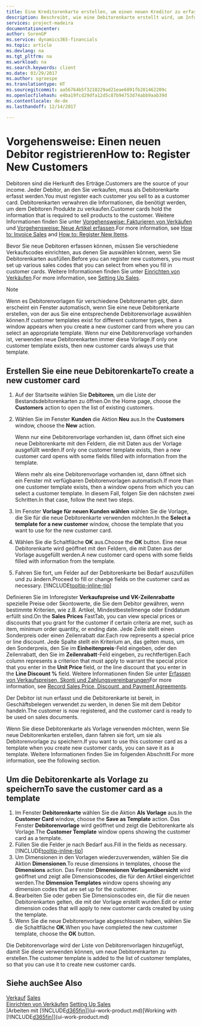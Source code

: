 ```yaml
---
title: Eine Kreditorenkarte erstellen, um einen neuen Kreditor zu erfassen | Microsoft Docs
description: Beschreibt, wie eine Debitorenkarte erstellt wird, um Informationen zu jedem neuen Debitor oder Clients zu erfassen, an die Sie verkaufen.
services: project-madeira
documentationcenter: 
author: SorenGP
ms.service: dynamics365-financials
ms.topic: article
ms.devlang: na
ms.tgt_pltfrm: na
ms.workload: na
ms.search.keywords: client
ms.date: 03/29/2017
ms.author: sgroespe
ms.translationtype: HT
ms.sourcegitcommit: aa56764b5f3210229ad21eae6891fb201462209c
ms.openlocfilehash: e4ba19fcd29dfa12d5c87b94753d74abb9aab39d
ms.contentlocale: de-de
ms.lasthandoff: 12/14/2017

---
```

# <a name="how-to-register-new-customers"></a><span data-ttu-id="c648e-103">Vorgehensweise: Einen neuen Debitor registrieren</span><span class="sxs-lookup"><span data-stu-id="c648e-103">How to: Register New Customers</span></span>
<span data-ttu-id="c648e-104">Debitoren sind die Herkunft des Erträge.</span><span class="sxs-lookup"><span data-stu-id="c648e-104">Customers are the source of your income.</span></span> <span data-ttu-id="c648e-105">Jeder Debitor, an den Sie verkaufen, muss als Debitorenkarte erfasst werden.</span><span class="sxs-lookup"><span data-stu-id="c648e-105">You must register each customer you sell to as a customer card.</span></span> <span data-ttu-id="c648e-106">Debitorenkarten verwahren die Informationen, die benötigt werden, um dem Debitoren Produkte zu verkaufen.</span><span class="sxs-lookup"><span data-stu-id="c648e-106">Customer cards hold the information that is required to sell products to the customer.</span></span> <span data-ttu-id="c648e-107">Weitere Informationen finden Sie unter [Vorgehensweise: Fakturieren von Verkäufen](sales-how-invoice-sales.md) und [Vorgehensweise: Neue Artikel erfassen](inventory-how-register-new-items.md).</span><span class="sxs-lookup"><span data-stu-id="c648e-107">For more information, see [How to: Invoice Sales](sales-how-invoice-sales.md) and [How to: Register New Items](inventory-how-register-new-items.md).</span></span>  

<span data-ttu-id="c648e-108">Bevor Sie neue Debitoren erfassen können, müssen Sie verschiedene Verkaufscodes einrichten, aus denen Sie auswählen können, wenn Sie Debitorenkarten ausfüllen.</span><span class="sxs-lookup"><span data-stu-id="c648e-108">Before you can register new customers, you must set up various sales codes that you can select from when you fill in customer cards.</span></span> <span data-ttu-id="c648e-109">Weitere Informationen finden Sie unter [Einrichten von Verkäufen](sales-setup-sales.md).</span><span class="sxs-lookup"><span data-stu-id="c648e-109">For more information, see [Setting Up Sales](sales-setup-sales.md).</span></span>

> [!NOTE]  
>   <span data-ttu-id="c648e-110">Wenn es Debitorenvorlagen für verschiedene Debitorenarten gibt, dann erscheint ein Fenster automatisch, wenn Sie eine neue Debitorenkarte erstellen, von der aus Sie eine entsprechende Debitorenvorlage auswählen können.</span><span class="sxs-lookup"><span data-stu-id="c648e-110">If customer templates exist for different customer types, then a window appears when you create a new customer card from where you can select an appropriate template.</span></span> <span data-ttu-id="c648e-111">Wenn nur eine Debitorenvorlage vorhanden ist, verwenden neue Debitorenkarten immer diese Vorlage.</span><span class="sxs-lookup"><span data-stu-id="c648e-111">If only one customer template exists, then new customer cards always use that template.</span></span>

## <a name="to-create-a-new-customer-card"></a><span data-ttu-id="c648e-112">Erstellen Sie eine neue Debitorenkarte</span><span class="sxs-lookup"><span data-stu-id="c648e-112">To create a new customer card</span></span>
1. <span data-ttu-id="c648e-113">Auf der Startseite wählen Sie **Debitoren**, um die Liste der Bestandsdebitorenkarten zu öffnen.</span><span class="sxs-lookup"><span data-stu-id="c648e-113">On the Home page, choose the **Customers** action to open the list of existing customers.</span></span>  
2. <span data-ttu-id="c648e-114">Wählen Sie im Fenster **Kunden** die Aktion **Neu** aus.</span><span class="sxs-lookup"><span data-stu-id="c648e-114">In the **Customers** window, choose the **New** action.</span></span>

    <span data-ttu-id="c648e-115">Wenn nur eine Debitorenvorlage vorhanden ist, dann öffnet sich eine neue Debitorenkarte mit den Feldern, die mit Daten aus der Vorlage ausgefüllt werden.</span><span class="sxs-lookup"><span data-stu-id="c648e-115">If only one customer template exists, then a new customer card opens with some fields filled with information from the template.</span></span>

    <span data-ttu-id="c648e-116">Wenn mehr als eine Debitorenvorlage vorhanden ist, dann öffnet sich ein Fenster mit verfügbaren Debitorenvorlagen automatisch.</span><span class="sxs-lookup"><span data-stu-id="c648e-116">If more than one customer template exists, then a window opens from which you can select a customer template.</span></span> <span data-ttu-id="c648e-117">In diesem Fall, folgen Sie den nächsten zwei Schritten.</span><span class="sxs-lookup"><span data-stu-id="c648e-117">In that case, follow the next two steps.</span></span>
3. <span data-ttu-id="c648e-118">Im Fenster **Vorlage für neuen Kunden wählen** wählen Sie die Vorlage, die Sie für die neue Debitorenkarte verwenden möchten.</span><span class="sxs-lookup"><span data-stu-id="c648e-118">In the **Select a template for a new customer** window, choose the template that you want to use for the new customer card.</span></span>
4. <span data-ttu-id="c648e-119">Wählen Sie die Schaltfläche **OK** aus.</span><span class="sxs-lookup"><span data-stu-id="c648e-119">Choose the **OK** button.</span></span> <span data-ttu-id="c648e-120">Eine neue Debitorenkarte wird geöffnet mit den Feldern, die mit Daten aus der Vorlage ausgefüllt werden.</span><span class="sxs-lookup"><span data-stu-id="c648e-120">A new customer card opens with some fields filled with information from the template.</span></span>  
5. <span data-ttu-id="c648e-121">Fahren Sie fort, um Felder auf der Debitorenkarte bei Bedarf auszufüllen und zu ändern.</span><span class="sxs-lookup"><span data-stu-id="c648e-121">Proceed to fill or change fields on the customer card as necessary.</span></span> [!INCLUDE[tooltip-inline-tip](includes/tooltip-inline-tip_md.md)]

<span data-ttu-id="c648e-122">Definieren Sie im Inforegister **Verkaufspreise und VK-Zeilenrabatte** spezielle Preise oder Skontowerte, die Sie dem Debitor gewähren, wenn bestimmte Kriterien, wie z.B. Artikel, Mindestbestellmenge oder Enddatum erfüllt sind.</span><span class="sxs-lookup"><span data-stu-id="c648e-122">On the **Sales Prices** FastTab, you can view special prices or discounts that you grant for the customer if certain criteria are met, such as item, minimum order quantity, or ending date.</span></span> <span data-ttu-id="c648e-123">Jede Zeile stellt einen Sonderpreis oder einen Zeilenrabatt dar.</span><span class="sxs-lookup"><span data-stu-id="c648e-123">Each row represents a special price or line discount.</span></span> <span data-ttu-id="c648e-124">Jede Spalte stellt ein Kriterium an, das gelten muss, um den Sonderpreis, den Sie im **Einheitenpreis**-Feld eingeben, oder den Zeilenrabatt, den Sie im **Zeilenrabatt**-Feld eingeben, zu rechtfertigen.</span><span class="sxs-lookup"><span data-stu-id="c648e-124">Each column represents a criterion that must apply to warrant the special price that you enter in the **Unit Price** field, or the line discount that you enter in the **Line Discount %** field.</span></span> <span data-ttu-id="c648e-125">Weitere Informationen finden Sie unter [Erfassen von Verkaufspreisen, Skonti und Zahlungsvereinbarungen](sales-how-record-sales-price-discount-payment-agreements.md)</span><span class="sxs-lookup"><span data-stu-id="c648e-125">For more information, see [Record Sales Price, Discount, and Payment Agreements](sales-how-record-sales-price-discount-payment-agreements.md).</span></span>

<span data-ttu-id="c648e-126">Der Debitor ist nun erfasst und die Debitorenkarte ist bereit, in Geschäftsbelegen verwendet zu werden, in denen Sie mit dem Debitor handeln.</span><span class="sxs-lookup"><span data-stu-id="c648e-126">The customer is now registered, and the customer card is ready to be used on sales documents.</span></span>

<span data-ttu-id="c648e-127">Wenn Sie diese Debitorenkarte als Vorlage verwenden möchten, wenn Sie neue Debitorenkarten erstellen, dann fahren sie fort, um sie als Debitorenvorlage zu speichern.</span><span class="sxs-lookup"><span data-stu-id="c648e-127">If you want to use this customer card as a template when you create new customer cards, you can save it as a template.</span></span> <span data-ttu-id="c648e-128">Weitere Informationen finden Sie im folgenden Abschnitt.</span><span class="sxs-lookup"><span data-stu-id="c648e-128">For more information, see the following section.</span></span>

## <a name="to-save-the-customer-card-as-a-template"></a><span data-ttu-id="c648e-129">Um die Debitorenkarte als Vorlage zu speichern</span><span class="sxs-lookup"><span data-stu-id="c648e-129">To save the customer card as a template</span></span>
1. <span data-ttu-id="c648e-130">Im Fenster **Debitorenkarte** wählen Sie die Aktion **Als Vorlage** aus.</span><span class="sxs-lookup"><span data-stu-id="c648e-130">In the **Customer Card** window, choose the **Save as Template** action.</span></span> <span data-ttu-id="c648e-131">Das Fenster **Debitorenvorlage** wird geöffnet und zeigt die Debitorenkarte als Vorlage.</span><span class="sxs-lookup"><span data-stu-id="c648e-131">The **Customer Template** window opens showing the customer card as a template.</span></span>
2. <span data-ttu-id="c648e-132">Füllen Sie die Felder je nach Bedarf aus.</span><span class="sxs-lookup"><span data-stu-id="c648e-132">Fill in the fields as necessary.</span></span> [!INCLUDE[tooltip-inline-tip](includes/tooltip-inline-tip_md.md)]
3. <span data-ttu-id="c648e-133">Um Dimensionen in den Vorlagen wiederzuverwenden, wählen Sie die Aktion **Dimensionen**.</span><span class="sxs-lookup"><span data-stu-id="c648e-133">To reuse dimensions in templates, choose the **Dimensions** action.</span></span> <span data-ttu-id="c648e-134">Das Fenster **Dimensionen Vorlagenübersicht** wird geöffnet und zeigt alle Dimensionscodes, die für den Artikel eingerichtet werden.</span><span class="sxs-lookup"><span data-stu-id="c648e-134">The **Dimension Templates** window opens showing any dimension codes that are set up for the customer.</span></span>
4. <span data-ttu-id="c648e-135">Bearbeiten Sie oder geben Sie Dimensionscodes ein, die für die neuen Debitorenkarten gelten, die mit der Vorlage erstellt wurden.</span><span class="sxs-lookup"><span data-stu-id="c648e-135">Edit or enter dimension codes that will apply to new customer cards created by using the template.</span></span>  
5. <span data-ttu-id="c648e-136">Wenn Sie die neue Debitorenvorlage abgeschlossen haben, wählen Sie die Schaltfläche **OK**.</span><span class="sxs-lookup"><span data-stu-id="c648e-136">When you have completed the new customer template, choose the **OK** button.</span></span>

<span data-ttu-id="c648e-137">Die Debitorenvorlage wird der Liste von Debitorenvorlagen hinzugefügt, damit Sie diese verwenden können, um neue Debitorenkarten zu erstellen.</span><span class="sxs-lookup"><span data-stu-id="c648e-137">The customer template is added to the list of customer templates, so that you can use it to create new customer cards.</span></span>

## <a name="see-also"></a><span data-ttu-id="c648e-138">Siehe auch</span><span class="sxs-lookup"><span data-stu-id="c648e-138">See Also</span></span>
<span data-ttu-id="c648e-139">[Verkauf](sales-manage-sales.md)  </span><span class="sxs-lookup"><span data-stu-id="c648e-139">[Sales](sales-manage-sales.md)  </span></span>  
<span data-ttu-id="c648e-140">[Einrichten von Verkäufen](sales-setup-sales.md)  </span><span class="sxs-lookup"><span data-stu-id="c648e-140">[Setting Up Sales](sales-setup-sales.md)  </span></span>  
<span data-ttu-id="c648e-141">[Arbeiten mit [!INCLUDE[d365fin](includes/d365fin_md.md)]](ui-work-product.md)</span><span class="sxs-lookup"><span data-stu-id="c648e-141">[Working with [!INCLUDE[d365fin](includes/d365fin_md.md)]](ui-work-product.md)</span></span>

